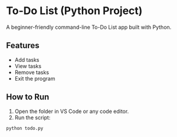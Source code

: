 # To-Do List (Python Project)

A beginner-friendly command-line To-Do List app built with Python.

##  Features
- Add tasks
- View tasks
- Remove tasks
- Exit the program

## How to Run
1. Open the folder in VS Code or any code editor.
2. Run the script:
```bash
python todo.py
